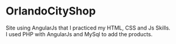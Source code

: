 # OrlandoCityShop
Site using AngularJs that I practiced my HTML, CSS and Js Skills.<br>
I used PHP with AngularJs and MySql to add the products.
